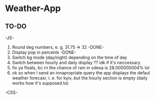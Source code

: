 # Weather-App

TO-DO
------
-JS-
1. Round deg numbers, e. g. 31.75 => 32 -DONE-
2. Display pop in percents -DONE-
3. Switch bg mode (day/night) depending on the time of day
4. Switch between hourly and daily display ?? idk if it's neccessary
5. fix ya floats, bc rn the chance of rain in odesa is 28.000000004% lol
5. ok so when I send an innapropriate query the app displays the defaul weather forecasr, i. e. for kyiv, but the hourly section is empty (daily works how it's supposed to)


-CSS-